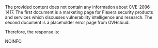 The provided content does not contain any information about CVE-2006-1417. The first document is a marketing page for Flexera security products and services which discusses vulnerability intelligence and research. The second document is a placeholder error page from OVHcloud.

Therefore, the response is:

NOINFO